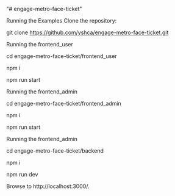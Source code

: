 "# engage-metro-face-ticket" 

Running the Examples
Clone the repository:

git clone https://github.com/yshca/engage-metro-face-ticket.git

Running the frontend_user

cd engage-metro-face-ticket/frontend_user

npm i

npm run start


Running the frontend_admin

cd engage-metro-face-ticket/frontend_admin 

npm i

npm run start

Running the frontend_admin

cd engage-metro-face-ticket/backend 

npm i

npm run dev


Browse to http://localhost:3000/.
